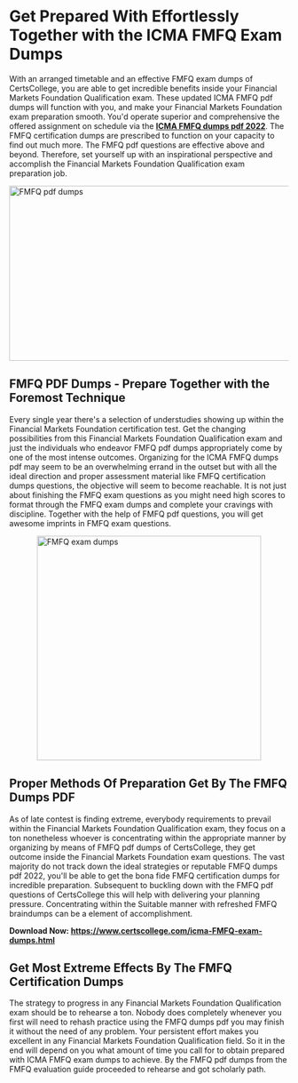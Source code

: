 <h1><strong>Get Prepared With Effortlessly Together with the ICMA FMFQ Exam Dumps&nbsp;</strong></h1>
<p><span style="font-weight: 400;">With an arranged timetable and an effective  FMFQ exam dumps of CertsCollege, you are able to get incredible benefits inside your Financial Markets Foundation Qualification exam. These updated ICMA FMFQ pdf dumps will function with you, and make your Financial Markets Foundation exam preparation smooth. You'd operate superior and comprehensive the offered assignment on schedule via the <strong><a href="https://www.certscollege.com/icma-FMFQ-exam-dumps.html">ICMA FMFQ dumps pdf 2022</a></strong>. The FMFQ certification dumps are prescribed to function on your capacity to find out much more. The  FMFQ pdf questions are effective above and beyond. Therefore, set yourself up with an inspirational perspective and accomplish the Financial Markets Foundation Qualification exam preparation job.&nbsp;</span></p>
<p><span style="font-weight: 400;"><img style="display: block; margin-left: auto; margin-right: auto;" src="https://i.ibb.co/CPDK3ps/Yellow-and-Blue-Initiative-Blog-Banner.png" alt="FMFQ pdf dumps" width="559" height="315" /></span></p>
<h2><strong>FMFQ PDF Dumps - Prepare Together with the Foremost Technique</strong></h2>
<p><span style="font-weight: 400;">Every single year there's a selection of understudies showing up within the Financial Markets Foundation certification test. Get the changing possibilities from this Financial Markets Foundation Qualification exam and just the individuals who endeavor FMFQ pdf dumps appropriately come by one of the most intense outcomes. Organizing for the ICMA FMFQ dumps pdf may seem to be an overwhelming errand in the outset but with all the ideal direction and proper assessment material like FMFQ certification dumps questions, the objective will seem to become reachable. It is not just about finishing the FMFQ exam questions as you might need high scores to format through the FMFQ exam dumps and complete your cravings with discipline. Together with the help of FMFQ pdf questions, you will get awesome imprints in FMFQ exam questions.</span></p>
<p><span style="font-weight: 400;"><a href="https://tinyurl.com/yysycaqa"><img style="display: block; margin-left: auto; margin-right: auto;" src="https://i.ibb.co/9tMrhdY/Teacher-Appreciation-Invitation.png" alt="FMFQ exam dumps " width="404" height="404" /></a></span></p>
<h2><strong>Proper Methods Of Preparation Get By The FMFQ Dumps PDF</strong></h2>
<p><span style="font-weight: 400;">As of late contest is finding extreme, everybody requirements to prevail within the Financial Markets Foundation Qualification exam, they focus on a ton nonetheless whoever is concentrating within the appropriate manner by organizing by means of FMFQ pdf dumps of CertsCollege, they get outcome inside the Financial Markets Foundation exam questions. The vast majority do not track down the ideal strategies or reputable FMFQ dumps pdf 2022, you'll be able to get the bona fide FMFQ certification dumps for incredible preparation. Subsequent to buckling down with the  FMFQ pdf questions of CertsCollege this will help with delivering your planning pressure. Concentrating within the Suitable manner with refreshed FMFQ braindumps can be a element of accomplishment.</span></p>
<p><span style="font-weight: 400;"><strong>Download Now: <a href="https://www.certscollege.com/icma-FMFQ-exam-dumps.html">https://www.certscollege.com/icma-FMFQ-exam-dumps.html</a></strong></span></p>
<h2><strong>Get Most Extreme Effects By The FMFQ Certification Dumps</strong></h2>
<p><span style="font-weight: 400;">The strategy to progress in any Financial Markets Foundation Qualification exam should be to rehearse a ton. Nobody does completely whenever you first will need to rehash practice using the FMFQ dumps pdf you may finish it without the need of any problem. Your persistent effort makes you excellent in any Financial Markets Foundation Qualification field. So it in the end will depend on you what amount of time you call for to obtain prepared with ICMA FMFQ exam dumps to achieve. By the FMFQ pdf dumps from the FMFQ evaluation guide proceeded to rehearse and got scholarly path.</span></p>
